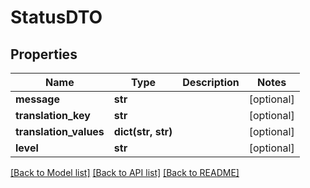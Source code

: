 # StatusDTO

## Properties
Name | Type | Description | Notes
------------ | ------------- | ------------- | -------------
**message** | **str** |  | [optional] 
**translation_key** | **str** |  | [optional] 
**translation_values** | **dict(str, str)** |  | [optional] 
**level** | **str** |  | [optional] 

[[Back to Model list]](../README.md#documentation-for-models) [[Back to API list]](../README.md#documentation-for-api-endpoints) [[Back to README]](../README.md)


